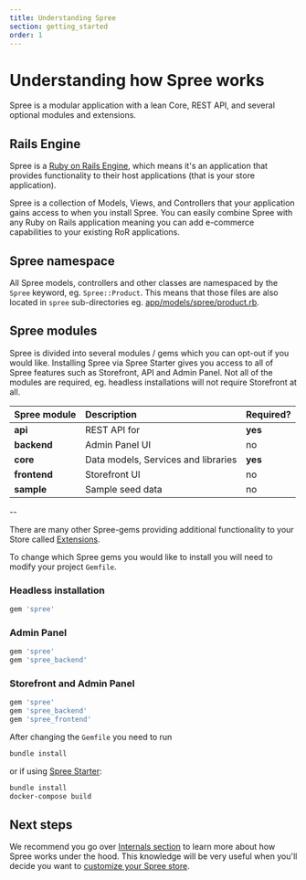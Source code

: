 ```yaml
---
title: Understanding Spree
section: getting_started
order: 1
---
```


# Understanding how Spree works

Spree is a modular application with a lean Core, REST API, and several optional modules and extensions.

## Rails Engine

Spree is a [Ruby on Rails Engine](https://guides.rubyonrails.org/engines.html), which means it's an application that provides functionality to their host applications \(that is your store application\).

Spree is a collection of Models, Views, and Controllers that your application gains access to when you install Spree. You can easily combine Spree with any Ruby on Rails application meaning you can add e-commerce capabilities to your existing RoR applications.

## Spree namespace

All Spree models, controllers and other classes are namespaced by the `Spree` keyword, eg. `Spree::Product`. This means that those files are also located in `spree` sub-directories eg. [app/models/spree/product.rb](https://github.com/spree/spree/blob/master/core/app/models/spree/product.rb).

## Spree modules

Spree is divided into several modules / gems which you can opt-out if you would like. Installing Spree via Spree Starter gives you access to all of Spree features such as Storefront, API and Admin Panel. Not all of the modules are required, eg. headless installations will not require Storefront at all.

| Spree module | Description | Required? |
| :--- | :--- | :--- |
| **api** | REST API for | **yes** |
| **backend** | Admin Panel UI | no |
| **core** | Data models, Services and libraries | **yes** |
| **frontend** | Storefront UI | no |
| **sample** | Sample seed data | no |

--

There are many other Spree-gems providing additional functionality to your Store called [Extensions](https://github.com/spree/spree-dev-docs/tree/0628094f68853238d9b13aa3b24d7b1e1b13fca4/extensions/README.md).

To change which Spree gems you would like to install you will need to modify your project `Gemfile`.

### Headless installation

```ruby
gem 'spree'
```

### Admin Panel

```ruby
gem 'spree'
gem 'spree_backend'
```

### Storefront and Admin Panel

```ruby
gem 'spree'
gem 'spree_backend'
gem 'spree_frontend'
```

After changing the `Gemfile` you need to run

```bash
bundle install
```

or if using [Spree Starter](https://github.com/spree/spree_starter):

```bash
bundle install
docker-compose build
```

## Next steps

We recommend you go over [Internals section](../internals/stores.md) to learn more about how Spree works under the hood. This knowledge will be very useful when you'll decide you want to [customize your Spree store](../customization/dependencies.md).


